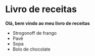 # Livro de receitas

**Olá, bem vindo ao meu livro de receitas**

- Strogonoff de frango
- Pavê
- Sopa
- Bolo de chocolate
